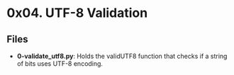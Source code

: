 # 0x04. UTF-8 Validation
## Files
- **0-validate_utf8.py**: Holds the validUTF8 function that checks if a string of bits uses UTF-8 encoding.
